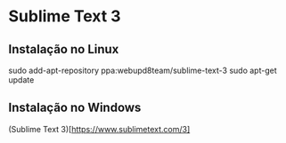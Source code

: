 # Sublime Text 3

## Instalação no Linux

sudo add-apt-repository ppa:webupd8team/sublime-text-3
sudo apt-get update

## Instalação no Windows

(Sublime Text 3)[https://www.sublimetext.com/3]
